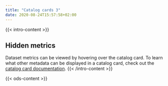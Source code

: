 ```yaml
---
title: "Catalog cards 3"
date: 2020-08-24T15:57:58+02:00
---
```


{{< intro-content >}}
## Hidden metrics

Dataset metrics can be viewed by hovering over the catalog card. To learn what other metadata can be displayed in a catalog card, check out the [catalog card documentation](https://help.opendatasoft.com/platform/en/customizing_look_and_feel/06_customizing_theme/theme.html#catalog-card).
{{< /intro-content >}}

{{< ods-content >}}